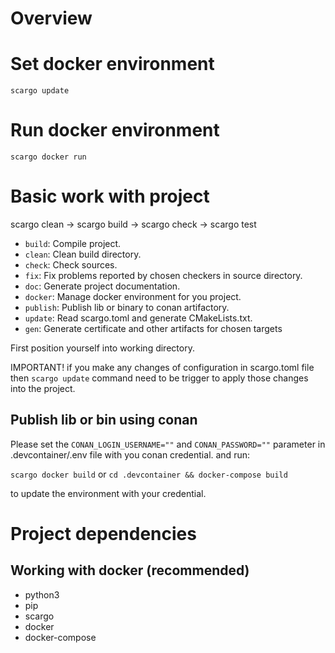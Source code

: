 # Overview

<Add project overview here>

# Set docker environment

`scargo update`

# Run docker environment

`scargo docker run`

# Basic work with project

scargo clean -> scargo build -> scargo check -> scargo test

- `build`: Compile project.
- `clean`: Clean build directory.
- `check`: Check sources.
- `fix`: Fix problems reported by chosen checkers in source directory.
- `doc`: Generate project documentation.
- `docker`: Manage docker environment for you project.
- `publish`: Publish lib or binary to conan artifactory.
- `update`: Read scargo.toml and generate CMakeLists.txt.
- `gen`: Generate certificate and other artifacts for chosen targets

First position yourself into working directory.

IMPORTANT! if you make any changes of configuration in scargo.toml file then `scargo update` command need to be trigger to apply those changes into the project.

## Publish lib or bin using conan

Please set the `CONAN_LOGIN_USERNAME=""` and `CONAN_PASSWORD=""` parameter in .devcontainer/.env file with you conan credential.
and run:

`scargo docker build`
or
`cd .devcontainer && docker-compose build`

to update the environment with your credential.

# Project dependencies

## Working with docker (recommended)

- python3
- pip
- scargo
- docker
- docker-compose

